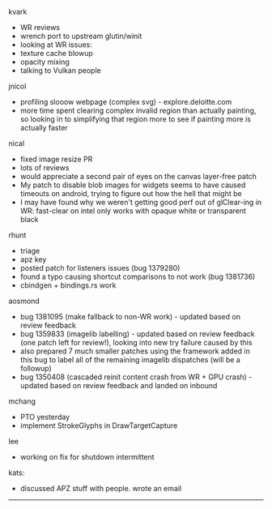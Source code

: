 kvark
* WR reviews
* wrench port to upstream glutin/winit
* looking at WR issues:
* texture cache blowup
* opacity mixing
* talking to Vulkan people



jnicol
* profiling slooow webpage (complex svg) - explore.deloitte.com
* more time spent clearing complex invalid region than actually painting, so looking in to simplifying that region more to see if painting more is actually faster



nical
* fixed image resize PR
* lots of reviews
* would appreciate a second pair of eyes on the canvas layer-free patch
* My patch to disable blob images for widgets seems to have caused timeouts on android, trying to figure out how the hell that might be
* I may have found why we weren't getting good perf out of glClear-ing in WR: fast-clear on intel only works with opaque white or transparent black



rhunt
* triage
* apz key
* posted patch for listeners issues (bug 1379280)
* found a typo causing shortcut comparisons to not work (bug 1381736)
* cbindgen + bindings.rs work



aosmond
* bug 1381095 (make fallback to non-WR work) - updated based on review feedback
* bug 1359833 (imagelib labelling) - updated based on review feedback (one patch left for review!), looking into new try failure caused by this
* also prepared 7 much smaller patches using the framework added in this bug to label all of the remaining imagelib dispatches (will be a followup)
* bug 1350408 (cascaded reinit content crash from WR + GPU crash)  - updated based on review feedback and landed on inbound





mchang
* PTO yesterday
* implement StrokeGlyphs in DrawTargetCapture



lee
* working on fix for shutdown intermittent



kats:
* discussed APZ stuff with people. wrote an email







________________


